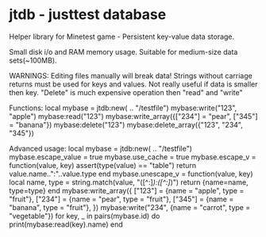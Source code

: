 jtdb - justtest database
===========

Helper library for Minetest game -
Persistent key-value data storage.

Small disk i/o and RAM memory usage.
Suitable for medium-size data sets(~100MB).

WARNINGS:
Editing files manually will break data!
Strings without carriage returns must be used for keys and values.
Not really useful if data is smaller then key.
"Delete" is much expensive operation then "read" and "write"


Functions:
local mybase = jtdb:new(<path to your folder> .. "/testfile")
mybase:write("123", "apple")
mybase:read("123")
mybase:write_array({["234"] = "pear", ["345"] = "banana"})
mybase:delete("123")
mybase:delete_array({"123", "234", "345"})

Advanced usage:
local mybase = jtdb:new(<path to your folder> .. "/testfile")
mybase.escape_value = true
mybase.use_cache = true
mybase.escape_v = function(value, key)
    assert(type(value) == "table")
    return value.name..":"..value.type
end
mybase.unescape_v = function(value, key)
    local name, type = string.match(value, "([^:]*):([^:]*)")
    return {name=name, type=type}
end
mybase:write_array({
    ["123"] = {name = "apple", type = "fruit"},
    ["234"] = {name = "pear", type = "fruit"},
    ["345"] = {name = "banana", type = "fruit"},
})
mybase:write("234", {name = "carrot", type = "vegetable"})
for key, _ in pairs(mybase.id) do
    print(mybase:read(key).name)
end
